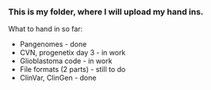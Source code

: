### This is my folder, where I will upload my hand ins.

What to hand in so far:
- Pangenomes - done
- CVN, progenetix day 3 - in work
- Glioblastoma code - in work
- File formats (2 parts) - still to do
- ClinVar, ClinGen - done
